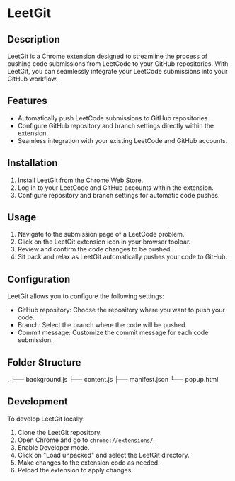 # LeetGit

## Description

LeetGit is a Chrome extension designed to streamline the process of pushing code submissions from LeetCode to your GitHub repositories. With LeetGit, you can seamlessly integrate your LeetCode submissions into your GitHub workflow.

## Features

- Automatically push LeetCode submissions to GitHub repositories.
- Configure GitHub repository and branch settings directly within the extension.
- Seamless integration with your existing LeetCode and GitHub accounts.

## Installation

1. Install LeetGit from the Chrome Web Store.
2. Log in to your LeetCode and GitHub accounts within the extension.
3. Configure repository and branch settings for automatic code pushes.

## Usage

1. Navigate to the submission page of a LeetCode problem.
2. Click on the LeetGit extension icon in your browser toolbar.
3. Review and confirm the code changes to be pushed.
4. Sit back and relax as LeetGit automatically pushes your code to GitHub.

## Configuration

LeetGit allows you to configure the following settings:

- GitHub repository: Choose the repository where you want to push your code.
- Branch: Select the branch where the code will be pushed.
- Commit message: Customize the commit message for each code submission.

## Folder Structure

.
├── background.js
├── content.js
├── manifest.json
└── popup.html


## Development

To develop LeetGit locally:

1. Clone the LeetGit repository.
2. Open Chrome and go to `chrome://extensions/`.
3. Enable Developer mode.
4. Click on "Load unpacked" and select the LeetGit directory.
5. Make changes to the extension code as needed.
6. Reload the extension to apply changes.
